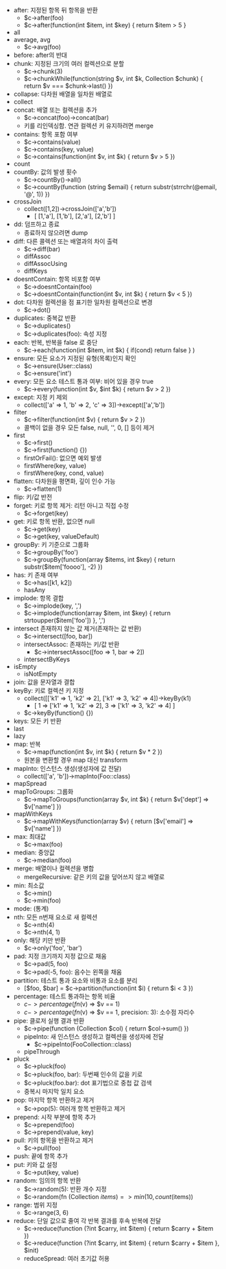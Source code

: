 
* after: 지정된 항목 뒤 항목을 반환
	* $c->after(foo)
	* $c->after(function(int $item, int $key) { return $item > 5 }
* all
* average, avg
	* $c->avg(foo)
* before: after의 반대
* chunk: 지정된 크기의 여러 컬렉션으로 분할
	* $c->chunk(3)
	* $c->chunkWhile(function(string $v, int $k, Collection $chunk) { return $v === $chunk->last() })
* collapse: 다차원 배열을 일차원 배열로
* collect
* concat: 배열 또는 컬렉션을 추가
	* $c->concat(foo)->concat(bar)
	* 키를 리인덱싱함. 연관 컬렉션 키 유지하려면 merge
* contains: 항목 포함 여부
	* $c->contains(value)
	* $c->contains(key, value)
	* $c->contains(function(int $v, int $k) { return $v > 5 })
* count
* countBy: 값의 발생 횟수
	* $c->countBy()->all()
	* $c->countBy(function (string $email) { return substr(strrchr(@email, '@', 1)) })
* crossJoin
	* collect([1,2])->crossJoin(['a','b'])
		* [ [1,'a'], [1,'b'], [2,'a'], [2,'b'] ]
* dd: 덤프하고 종료
	* 종료하지 않으려면 dump
* diff: 다른 콜렉션 또는 배열과의 차이 출력
	* $c->diff(bar)
	* diffAssoc
	* diffAssocUsing
	* diffKeys
* doesntContain: 항목 비포함 여부
	* $c->doesntContain(foo)
	* $c->doesntContain(function(int $v, int $k) { return $v < 5 })
* dot: 다차원 컬렉션을 점 표기한 일차원 컬렉션으로 변경
	* $c->dot()
* duplicates: 중복값 반환
	* $c->duplicates()
	* $c->duplicates(foo): 속성 지정
* each: 반복, 반복을 false 로 중단
	* $c->each(function(int $item, int $k) { if(cond) return false } )
* ensure: 모든 요소가 지정된 유형(목록)인지 확인
	* $c->ensure(User::class)
	* $c->ensure('int')
* every: 모든 요소 테스트 통과 여부: 비어 있을 경우 true
	* $c->every(function(int $v, $int $k) { return $v > 2 })
* except: 지정 키 제외
	* collect(['a' => 1, 'b' => 2, 'c' => 3])->except(['a','b'])
* filter
	* $c->filter(function(int $v) { return $v > 2 })
	* 콜백이 없을 경우 모든 false, null, '', 0, [] 등이 제거
* first
	* $c->first()
	* $c->first(function() {})
	* firstOrFail(): 없으면 예외 발생
	* firstWhere(key, value)
	* firstWhere(key, cond, value)
* flatten: 다차원을 평면화, 깊이 인수 가능
	* $c->flatten(1)
* flip: 키/값 반전
* forget: 키로 항목 제거: 리턴 아니고 직접 수정
	* $c->forget(key)
* get: 키로 항목 반환, 없으면 null
	* $c->get(key)
	* $c->get(key, valueDefault)
* groupBy: 키 기준으로 그룹화
	* $c->groupBy('foo')
	* $c->groupBy(function(array $items, int $key) { return substr($item['foooo'], -2) })
* has: 키 존재 여부
	* $c->has([k1, k2])
	* hasAny
* implode: 항목 결합
	* $c->implode(key, ',')
	* $c->implode(function(array $item, int $key) { return strtoupper($item['foo']) }, ',')
* intersect 존재하지 않는 값 제거(존재하는 값 반환)
	* $c->intersect([foo, bar])
	* intersectAssoc: 존재하는 키/값 반환
		* $c->intersectAssoc([foo => 1, bar => 2])
	* intersectByKeys
* isEmpty
	* isNotEmpty
* join: 값을 문자열과 결합
* keyBy: 키로 컬렉션 키 지정
	* collect([['k1' => 1, 'k2' => 2], ['k1' => 3, 'k2' => 4])->keyBy(k1)
		* [ 1 => ['k1' => 1, 'k2' => 2], 3 => ['k1' => 3, 'k2' => 4] ]
	* $c->keyBy(function() {})
* keys: 모든 키 반환
* last
* lazy
* map: 반복
	* $c->map(function(int $v, int $k) { return $v * 2 })
	* 원본을 변환할 경우 map 대신 transform
* mapInto: 인스턴스 생성(생성자에 값 전달)
	* collect(['a', 'b'])->mapInto(Foo::class)
* mapSpread
* mapToGroups: 그룹화
	* $c->mapToGroups(function(array $v, int $k) { return $v['dept'] => $v['name'] })
* mapWithKeys
	* $c->mapWithKeys(function(array $v) { return [$v['email'] => $v['name'] })
* max: 최대값
	* $c->max(foo)
* median: 중앙값
	* $c->median(foo)
* merge: 배열이나 컬렉션을 병합
	* mergeRecursive: 같은 키의 값을 덮어쓰지 않고 배열로
* min: 최소값
	* $c->min()
	* $c->min(foo)
* mode: (통계)
* nth: 모든 n번재 요소로 새 컬렉션
	* $c->nth(4)
	* $c->nth(4, 1)
* only: 해당 키만 반환
	* $c->only('foo', 'bar')
* pad: 지정 크기까지 지정 값으로 채움
	* $c->pad(5, foo)
	* $c->pad(-5, foo): 음수는 왼쪽을 채움
* partition: 테스트 통과 요소와 비통과 요소를 분리
	* [$foo, $bar] = $c->partition(function(int $i) { return $i < 3 })
* percentage: 테스트 통과하는 항목 비율
	* $c->percentage(fn ($v) => $v == 1)
	* $c->percentage(fn ($v) => $v == 1, precision: 3): 소수점 자리수
* pipe: 클로저 실행 결과 반환
	* $c->pipe(function (Collection $col) { return $col->sum() })
	* pipeInto: 새 인스턴스 생성하고 컬렉션을 생성자에 전달
		* $c->pipeInto(FooCollection::class)
	* pipeThrough
* pluck
	* $c->pluck(foo)
	* $c->pluck(foo, bar): 두번째 인수의 값을 키로
	* $c->pluck(foo.bar): dot 표기법으로 중첩 값 검색
	* 중복시 마지막 일치 요소
* pop: 마지막 항목 반환하고 제거
	* $c->pop(5): 여러개 항목 반환하고 제거
* prepend: 시작 부분에 항목 추가
	* $c->prepend(foo)
	* $c->prepend(value, key)
* pull: 키의 항목을 반환하고 제거
	* $c->pull(foo)
* push: 끝에 항목 추가
* put: 키와 값 설정
	* $c->put(key, value)
* random: 임의의 항목 반환
	* $c->random(5): 반환 개수 지정
	* $c->random(fn (Collection $items) => min(10, count($items))
* range: 범위 지정
	* $c->range(3, 6)
* reduce: 단일 값으로 줄여 각 반복 결과를 후속 반복에 전달
	* $c->reduce(function (?int $carry, int $item) { return $carry + $item })
	* $c->reduce(function (?int $carry, int $item) { return $carry + $item }, $init)
	* reduceSpread: 여러 초기값 허용




